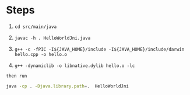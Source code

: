 # Steps

1. ```cd src/main/java```

2. ```javac -h . HelloWorldJni.java```

3. ```g++ -c -fPIC -I${JAVA_HOME}/include -I${JAVA_HOME}/include/darwin hello.cpp -o hello.o```

4. ```g++ -dynamiclib -o libnative.dylib hello.o -lc```

```then run``` 

```sh 
java -cp . -Djava.library.path=.  HelloWorldJni         
```
